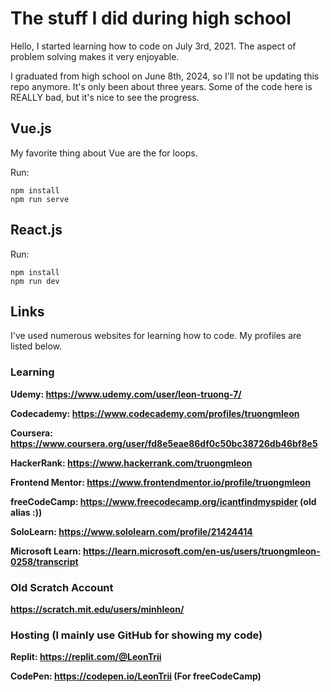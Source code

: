 # The stuff I did during high school

Hello, I started learning how to code on July 3rd, 2021. The aspect of problem solving makes it very enjoyable.

I graduated from high school on June 8th, 2024, so I'll not be updating this repo anymore. It's only been about three years. Some of the code here is REALLY bad, but it's nice to see the progress.

## Vue.js

My favorite thing about Vue are the for loops.

Run:
```
npm install
npm run serve
```
## React.js 

Run:
```
npm install
npm run dev
```


## Links

I've used numerous websites for learning how to code. My profiles are listed below.

### Learning
**Udemy: https://www.udemy.com/user/leon-truong-7/**

**Codecademy: https://www.codecademy.com/profiles/truongmleon**

**Coursera: https://www.coursera.org/user/fd8e5eae86df0c50bc38726db46bf8e5**

**HackerRank: https://www.hackerrank.com/truongmleon**

**Frontend Mentor: https://www.frontendmentor.io/profile/truongmleon**

**freeCodeCamp: https://www.freecodecamp.org/icantfindmyspider (old alias :))**

**SoloLearn: https://www.sololearn.com/profile/21424414**

**Microsoft Learn: https://learn.microsoft.com/en-us/users/truongmleon-0258/transcript**

### Old Scratch Account

**https://scratch.mit.edu/users/minhleon/**

### Hosting (I mainly use GitHub for showing my code)

**Replit: https://replit.com/@LeonTrii**

**CodePen: https://codepen.io/LeonTrii (For freeCodeCamp)**


